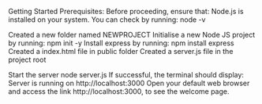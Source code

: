 Getting Started
Prerequisites: 
Before proceeding, ensure that:
Node.js is installed on your system. 
You can check by running: node -v

Created a new folder named NEWPROJECT
Initialise a new Node JS project by running: npm init -y
Install express by running: npm install express
Created a index.html file in public folder
Created a server.js file in the project root

Start the server node server.js
If successful, the terminal should display: Server is running on http://localhost:3000
Open your default web browser and access the link http://localhost:3000, to see the welcome page.